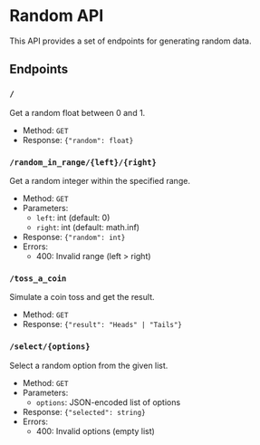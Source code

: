 Random API
===========

This API provides a set of endpoints for generating random data.

Endpoints
---------

### `/`
Get a random float between 0 and 1.

* Method: `GET`
* Response: `{"random": float}`

### `/random_in_range/{left}/{right}`
Get a random integer within the specified range.

* Method: `GET`
* Parameters:
	+ `left`: int (default: 0)
	+ `right`: int (default: math.inf)
* Response: `{"random": int}`
* Errors:
	+ 400: Invalid range (left > right)

### `/toss_a_coin`
Simulate a coin toss and get the result.

* Method: `GET`
* Response: `{"result": "Heads" | "Tails"}`

### `/select/{options}`
Select a random option from the given list.

* Method: `GET`
* Parameters:
	+ `options`: JSON-encoded list of options
* Response: `{"selected": string}`
* Errors:
	+ 400: Invalid options (empty list)
